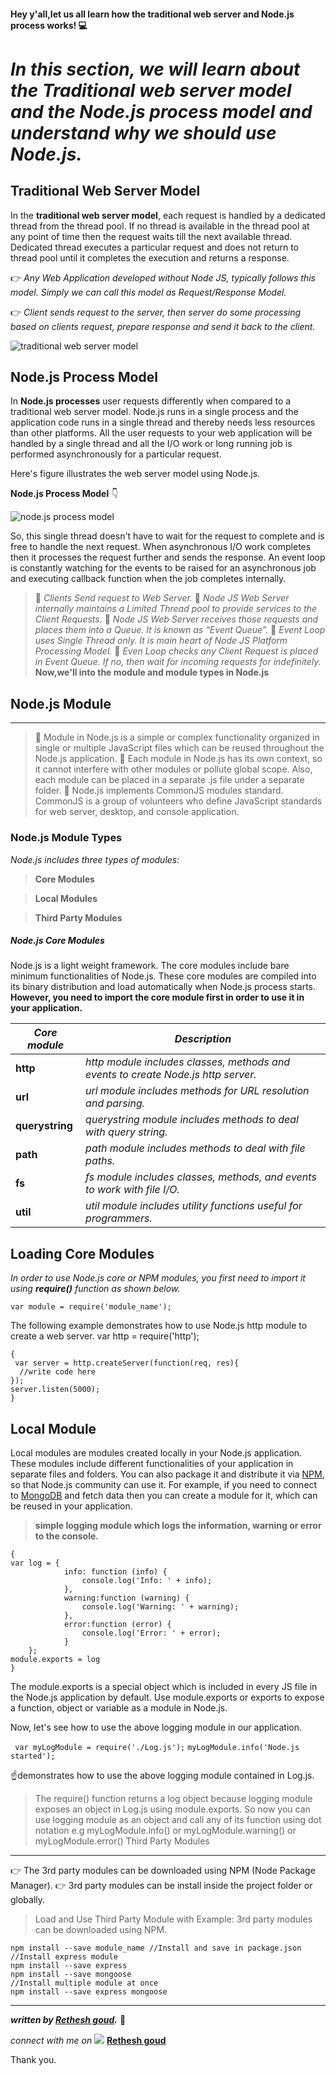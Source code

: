 #### Hey y'all,let us all learn how the **traditional web server** and **Node.js process** works! 💻
*In this section, we will learn about the Traditional web server model and the Node.js process model and understand why we should use Node.js.*
=====

## **Traditional Web Server Model**

In the **traditional web server model**, each request is handled by a dedicated thread from the thread pool. If no thread is available in the thread pool at any point of time then the request waits till the next available thread. Dedicated thread executes a particular request and does not return to thread pool until it completes the execution and returns a response.

👉 *Any Web Application developed without Node JS, typically follows this model. Simply we can call this model as Request/Response Model.*

👉 *Client sends request to the server, then server do some processing based on clients request, prepare response and send it back to the client.*

![traditional web server
model](https://res.cloudinary.com/dvnc7hbbn/image/upload/v1606446758/TraditionalWebServermode_wnojh4.png)

## **Node.js Process Model**

In **Node.js processes** user requests differently when compared to a traditional web server model. Node.js runs in a single process and the application code runs in a single thread and thereby needs less resources than other platforms. All the user requests to your web application will be handled by a single thread and all the I/O work or long running job is performed asynchronously for a particular request.

Here's figure illustrates the web server model using Node.js.

 **Node.js Process Model**  👇 


![node.js process
model](https://res.cloudinary.com/dvnc7hbbn/image/upload/v1606446933/1_5szYdx4P3WDyubtCP3xb_g_dvwscx.png)

So, this single thread doesn't have to wait for the request to complete and is free to handle the next request. When asynchronous I/O work completes then it processes the request further and sends the response.
An event loop is constantly watching for the events to be raised for an asynchronous job and executing callback function when the job completes internally.

>📌 *Clients Send request to Web Server.*
>📌 *Node JS Web Server internally maintains a Limited Thread pool to provide services to the Client Requests.*
>📌 *Node JS Web Server receives those requests and places them into a Queue. It is known as “Event Queue”.*
>📌 *Event Loop uses Single Thread only. It is main heart of Node JS Platform Processing Model.*
>📌 *Even Loop checks any Client Request is placed in Event Queue. If no, then wait for incoming requests for indefinitely.*
**Now,we'll into the module and module types in Node.js**
## Node.js Module
---
>📌 Module in Node.js is a simple or complex functionality organized in single or multiple JavaScript files which can be reused throughout the Node.js application.
>📌 Each module in Node.js has its own context, so it cannot interfere with other modules or pollute global scope. Also, each module can be placed in a separate .js file under a separate folder.
>📌 Node.js implements CommonJS modules standard. CommonJS is a group of volunteers who define JavaScript standards for web server, desktop, and console application.
### Node.js Module Types

*Node.js includes three types of modules:*

>**Core Modules**

>**Local Modules**

>**Third Party Modules**
##### Node.js **Core Modules**

Node.js is a light weight framework. The core modules include bare minimum functionalities of Node.js. These core modules are compiled into its binary distribution and load automatically when Node.js process starts. **However, you need to import the core module first in order to use it in your application.**

| ***Core module*** | ***Description*** |
| ----------- | ----------- |
| **http** | *http module includes classes, methods and events to create Node.js http server.* |
| **url** | *url module includes methods for URL resolution and parsing.* |
| **querystring** | *querystring module includes methods to deal with query string.*|
| **path** |*path module includes methods to deal with file paths.*|	
| **fs** |*fs module includes classes, methods, and events to work with file I/O.*|
| **util** |*util module includes utility functions useful for programmers.*|

Loading Core Modules
-

*In order to use Node.js core or NPM modules, you first need to import it using **require()** function as shown below.*

`var module = require('module_name'); `

The following example demonstrates how to use Node.js http module to create a web server.
var http = require('http');
```
{
 var server = http.createServer(function(req, res){
  //write code here
});
server.listen(5000); 
}
```
 Local Module
---
Local modules are modules created locally in your Node.js application. These modules include different functionalities of your application in separate files and folders. You can also package it and distribute it via [NPM](https://www.npmjs.com), so that Node.js community can use it. For example, if you need to connect to [MongoDB](https://www.mongodb.com) and fetch data then you can create a module for it, which can be reused in your application.

> **simple logging module which logs the information, warning or error to the console.**
```
{
var log = {
            info: function (info) { 
                console.log('Info: ' + info);
            },
            warning:function (warning) { 
                console.log('Warning: ' + warning);
            },
            error:function (error) { 
                console.log('Error: ' + error);
            }
    };
module.exports = log
}
```
The module.exports is a special object which is included in every JS file in the Node.js application by default. Use module.exports or exports to expose a function, object or variable as a module in Node.js.

Now, let's see how to use the above logging module in our application.

` var myLogModule = require('./Log.js');`
`myLogModule.info('Node.js started'); `

☝️demonstrates how to use the above logging module contained in Log.js.

>The require() function returns a log object because logging module exposes an object in Log.js using module.exports.
So now you can use logging module as an object and call any of its function using dot notation e.g myLogModule.info() or myLogModule.warning() or myLogModule.error()
Third Party Modules
---
👉 The 3rd party modules can be downloaded using NPM (Node Package Manager).
👉 3rd party modules can be install inside the project folder or globally.

>Load and Use Third Party Module with Example:
3rd party modules can be downloaded using NPM.
```npm install -g module_name // Install Globally
npm install --save module_name //Install and save in package.json
//Install express module
npm install --save express  
npm install --save mongoose
//Install multiple module at once
npm install --save express mongoose
```
---
***written by [Rethesh goud](https://github.com/Retheshgoud).*** 🔰

*connect with me on*
 ![](https://img.shields.io/badge/LinkedIn-0077B5?style=for-the-badge&logo=linkedin&logoColor=white) 
 **[Rethesh goud](https://www.linkedin.com/in/rethesh-goud-183054189/)**

 Thank you.

